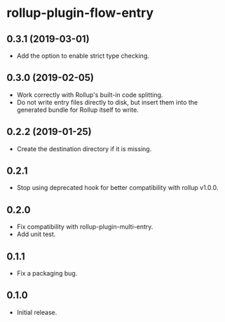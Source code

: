 # rollup-plugin-flow-entry

## 0.3.1 (2019-03-01)

- Add the option to enable strict type checking.

## 0.3.0 (2019-02-05)

- Work correctly with Rollup's built-in code splitting.
- Do not write entry files directly to disk, but insert them into the generated bundle for Rollup itself to write.

## 0.2.2 (2019-01-25)

- Create the destination directory if it is missing.

## 0.2.1

- Stop using deprecated hook for better compatibility with rollup v1.0.0.

## 0.2.0

- Fix compatibility with rollup-plugin-multi-entry.
- Add unit test.

## 0.1.1

- Fix a packaging bug.

## 0.1.0

- Initial release.
